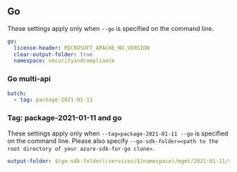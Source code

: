 ## Go

These settings apply only when `--go` is specified on the command line.

``` yaml $(go)
go:
  license-header: MICROSOFT_APACHE_NO_VERSION
  clear-output-folder: true
  namespace: securityandcompliance
```

### Go multi-api

``` yaml $(go) && $(multiapi)
batch:
  - tag: package-2021-01-11
```

### Tag: package-2021-01-11 and go

These settings apply only when `--tag=package-2021-01-11 --go` is specified on the command line.
Please also specify `--go-sdk-folder=<path to the root directory of your azure-sdk-for-go clone>`.

``` yaml $(tag)=='package-2021-01-11' && $(go)
output-folder: $(go-sdk-folder)/services/$(namespace)/mgmt/2021-01-11/$(namespace)
```